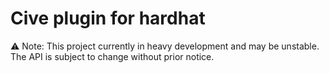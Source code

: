 # Cive plugin for hardhat

⚠️ Note: This project currently in heavy development and may be unstable. The API is subject to change without prior notice.
